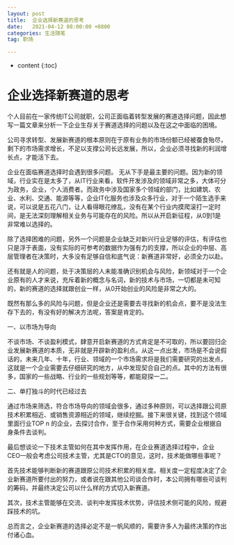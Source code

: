 ```yaml
---
layout: post
title:  企业选择新赛道的思考
date:   2021-04-12 08:00:00 +0800
categories: 生活随笔
tag: 职场

---
```


* content
{:toc}

# 企业选择新赛道的思考
个人目前在一家传统IT公司就职，公司正面临着转型发展的赛道选择问题，因此想写一篇文章来分析一下企业生存关于赛道选择的问题以及在这之中面临的困境。

公司寻求转型、发展新赛道的根本原则在于原有业务的市场份额已经被蚕食殆尽，剩下的市场需求增长，不足以支撑公司长远发展，所以，企业必须寻找新的利润增长点，才能活下去。


企业在面临赛道选择时会遇到很多问题。
无从下手是最主要的问题。因为新的领域，行业实在是太多了，从IT行业来看，软件开发涉及的领域非常之多，大体可分为政务，企业，个人消费者。而政务中涉及国家多个领域的部门，比如建筑、农业、水利、交通、能源等等，企业IT化服务也涉及众多行业，对于一个陌生选手来说，可以说是五花八门，让人看得眼花缭乱，没有在某个行业内摸爬滚打一定时间，是无法深刻理解相关业务与可能存在的风险。所以从开启新征程，从0到1是非常难以选择的。

除了选择困难的问题，另外一个问题是企业缺乏对新兴行业足够的评估，有评估也只是浮于表面，没有实际的可参考的数据作为强有力的支撑，所以企业的中层、高层管理者在决策时，大多没有足够自信和底气说：新赛道非常好，必须全力以赴。

还有就是人的问题，处于决策层的人未能准确识别机会与风险，新领域对于一个企业原有的人才来说，充斥着新的概念与名词，新的技术与市场，一切都是未可知的，新的赛道的选择就跟创业一样，从0开始创业的风险是非常之大的。

既然有那么多的风险与问题，但是企业还是需要去寻找新的机会点，要不是没法生存下去的，有没有好的解决方法呢，答案是肯定的。

一、以市场为导向

不谈市场、不谈盈利模式，肆意开启新赛道的方式肯定是不可取的，所以要回归企业发展新赛道的本质，无非就是开辟新的盈利点。从这一点出发，市场是不会说假话的，未来几年、十年，行业、领域的一个市场需求将是我们需要研究的出发点，这就是一个企业需要去仔细研究的地方，从中发现契合自己的点。其中的方法有很多，国家的一些战略、行业的一些规划等等，都能窥探一二。

二、单打独斗的时代已经过去

通过市场来筛选，符合市场导向的领域会很多，通过多种原则，可以选择跟公司原技术积累相近、或销售资源相近的领域，继续挖掘。接下来很关键，找到这个领域里面行业TOP n 的企业，去探讨合作，至于合作采用何种方式，需要企业根据自身条件去谈判。

最后想谈论一下技术主管如何在其中发挥作用，在企业赛道选择过程中，企业CEO一般会考虑公司技术主管，尤其是CTO的意见，这时，技术能做哪些事呢？

首先技术能够判断新的赛道跟原公司技术积累的相关度。相关度一定程度决定了企业新赛道所要付出的努力，或者说在跟其他公司谈合作时，本公司拥有哪些可谈判的筹码，并最终决定公司以什么样的方式切入新赛道。

其次，技术主管能够在交流、谈判中发挥技术优势，评估技术侧可能的风险，规避踩技术的坑。

总而言之，企业新赛道的选择必定不是一帆风顺的，需要许多人为最终决策的作出付诸心血。